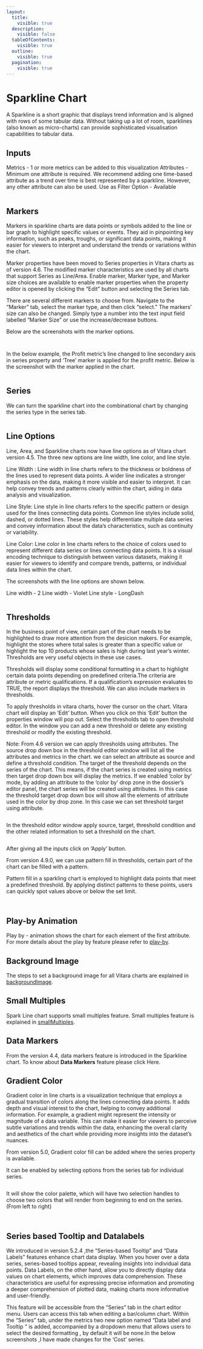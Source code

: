```yaml
---
layout:
  title:
    visible: true
  description:
    visible: false
  tableOfContents:
    visible: true
  outline:
    visible: true
  pagination:
    visible: true
---
```


# Sparkline Chart

A Sparkline is a short graphic that displays trend information and is aligned with rows of some tabular data. Without taking up a lot of room, sparklines (also known as micro-charts) can provide sophisticated visualisation capabilities to tabular data.

## Inputs <a href="#inputs" id="inputs"></a>

Metrics - 1 or more metrics can be added to this visualization Attributes - Minimum one attribute is required. We recommend adding one time-based attribute as a trend over time is best represented by a sparkline. However, any other attribute can also be used. Use as Filter Option - Available

<figure><img src="../.gitbook/assets/image30.png" alt=""><figcaption></figcaption></figure>

## Markers <a href="#markers" id="markers"></a>

Markers in sparkline charts are data points or symbols added to the line or bar graph to highlight specific values or events. They aid in pinpointing key information, such as peaks, troughs, or significant data points, making it easier for viewers to interpret and understand the trends or variations within the chart.

Marker properties have been moved to Series properties in Vitara charts as of version 4.6. The modified marker characteristics are used by all charts that support Series as Line/Area. Enable marker, Marker type, and Marker size choices are available to enable marker properties when the property editor is opened by clicking the “Edit” button and selecting the Series tab.

There are several different markers to choose from. Navigate to the “Marker” tab, select the marker type, and then click “select.” The markers’ size can also be changed. Simply type a number into the text input field labelled “Marker Size” or use the increase/decrease buttons.

Below are the screenshots with the marker options.

<figure><img src="../.gitbook/assets/marker.png" alt=""><figcaption></figcaption></figure>

<figure><img src="../.gitbook/assets/marker1.png" alt=""><figcaption></figcaption></figure>

In the below example, the Profit metric’s line changed to line secondary axis in series property and ‘Tree’ marker is applied for the profit metric. Below is the screenshot with the marker applied in the chart.

<figure><img src="../.gitbook/assets/Marker12.png" alt=""><figcaption></figcaption></figure>

## Series <a href="#series" id="series"></a>

We can turn the sparkline chart into the combinational chart by changing the series type in the series tab.

<figure><img src="../.gitbook/assets/SL1.png" alt=""><figcaption></figcaption></figure>

## Line Options <a href="#line-options" id="line-options"></a>

Line, Area, and Sparkline charts now have line options as of Vitara chart version 4.5. The three new options are line width, line color, and line style.

Line Width : Line width in line charts refers to the thickness or boldness of the lines used to represent data points. A wider line indicates a stronger emphasis on the data, making it more visible and easier to interpret. It can help convey trends and patterns clearly within the chart, aiding in data analysis and visualization.

Line Style: Line style in line charts refers to the specific pattern or design used for the lines connecting data points. Common line styles include solid, dashed, or dotted lines. These styles help differentiate multiple data series and convey information about the data’s characteristics, such as continuity or variability.

Line Color: Line color in line charts refers to the choice of colors used to represent different data series or lines connecting data points. It is a visual encoding technique to distinguish between various datasets, making it easier for viewers to identify and compare trends, patterns, or individual data lines within the chart.

The screenshots with the line options are shown below.

Line width - 2 Line width - Violet Line style - LongDash

<figure><img src="../.gitbook/assets/sparkLineOption.png" alt=""><figcaption></figcaption></figure>

## Thresholds <a href="#thresholds" id="thresholds"></a>

In the business point of view, certain part of the chart needs to be highlighted to draw more attention from the desicion makers. For example, highlight the stores where total sales is greater than a specific value or highlight the top 10 products whose sales is high during last year’s winter. Thresholds are very useful objects in these use cases.

Thresholds will display some conditional formatting in a chart to highlight certain data points depending on predefined criteria.The criteria are attribute or metric qualifications. If a qualification’s expression evaluates to TRUE, the report displays the threshold. We can also include markers in thresholds.

To apply thresholds in vitara charts, hover the cursor on the chart. Vitara chart will display an ‘Edit’ button. When you click on this ‘Edit’ button the properties window will pop out. Select the thresholds tab to open threshold editor. In the window you can add a new threshold or delete any existing threshold or modify the existing threshold.

Note: From 4.6 version we can apply thresholds using attributes. The source drop down box in the threshold editor window will list all the attributes and metrics in the chart. we can select an attribute as source and define a threshold condition. The target of the threshold depends on the series of the chart. This means, if the chart series is created using metrics then target drop down box will display the metrics. If we enabled ‘color by’ mode, by adding an attribute to the ‘color by’ drop zone in the dossier’s editor panel, the chart series will be created using attributes. In this case the threshold target drop down box will show all the elements of attribute used in the color by drop zone. In this case we can set threshold target using attribute.

<figure><img src="../.gitbook/assets/image518 (1).png" alt=""><figcaption></figcaption></figure>

In the threshold editor window apply source, target, threshold condition and the other related information to set a threshold on the chart.

<figure><img src="../.gitbook/assets/image519 (1).png" alt=""><figcaption></figcaption></figure>

After giving all the inputs click on ‘Apply’ button.

From version 4.9.0, we can use pattern fill in thresholds, certain part of the chart can be filled with a pattern.

Pattern fill in a sparkling chart is employed to highlight data points that meet a predefined threshold. By applying distinct patterns to these points, users can quickly spot values above or below the set limit.

<figure><img src="../.gitbook/assets/sparlineThrehold.png" alt=""><figcaption></figcaption></figure>

<figure><img src="../.gitbook/assets/sparlineThrehold1.png" alt=""><figcaption></figcaption></figure>

## Play-by Animation <a href="#play-by-animation" id="play-by-animation"></a>

Play by - animation shows the chart for each element of the first attribute. For more details about the play by feature please refer to [play-by](play-animation.md).

## Background Image <a href="#background-image" id="background-image"></a>

The steps to set a background image for all Vitara charts are explained in [backgroundImage](background-images.md).

## Small Multiples <a href="#small-multiples" id="small-multiples"></a>

Spark Line chart supports small multiples feature. Small multiples feature is explained in [smallMultiples](small-multiples.md).

## Data Markers <a href="#data-markers" id="data-markers"></a>

From the version 4.4, data markers feature is introduced in the Sparkline chart. To know about **Data Markers** feature please click Here.

## Gradient Color <a href="#gradient-color" id="gradient-color"></a>

Gradient color in line charts is a visualization technique that employs a gradual transition of colors along the lines connecting data points. It adds depth and visual interest to the chart, helping to convey additional information. For example, a gradient might represent the intensity or magnitude of a data variable. This can make it easier for viewers to perceive subtle variations and trends within the data, enhancing the overall clarity and aesthetics of the chart while providing more insights into the dataset’s nuances.

From version 5.0, Gradient color fill can be added where the series property is available.

It can be enabled by selecting options from the series tab for individual series.

<figure><img src="../.gitbook/assets/Gradient1 (3).png" alt=""><figcaption></figcaption></figure>

It will show the color palette, which will have two selection handles to choose two colors that will render from beginning to end on the series. (From left to right)

<figure><img src="../.gitbook/assets/SparklineGradient1.png" alt=""><figcaption></figcaption></figure>

<figure><img src="../.gitbook/assets/SparklineGradient.png" alt=""><figcaption></figcaption></figure>

## Series based Tooltip and Datalabels <a href="#series-based-tooltip-and-datalabels" id="series-based-tooltip-and-datalabels"></a>

We introduced in version 5.2.4 ,the “Series-based Tooltip” and “Data Labels” features enhance chart data display. When you hover over a data series, series-based tooltips appear, revealing insights into individual data points. Data Labels, on the other hand, allow you to directly display data values on chart elements, which improves data comprehension. These characteristics are useful for expressing precise information and promoting a deeper comprehension of plotted data, making charts more informative and user-friendly.

This feature will be accessible from the “Series” tab in the chart editor menu. Users can access this tab when editing a bar/column chart. Within the “Series” tab, under the metrics two new option named “Data label and Tooltip “ is added, accompanied by a dropdown menu that allows users to select the desired formatting , by default it will be none.In the below screenshots ,I have made changes for the ‘Cost’ series.

<figure><img src="../.gitbook/assets/Series3 (1).png" alt=""><figcaption></figcaption></figure>

<figure><img src="../.gitbook/assets/Series4 (1).png" alt=""><figcaption></figcaption></figure>
